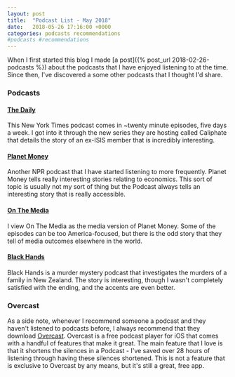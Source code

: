 ```yaml
---
layout: post
title:  "Podcast List - May 2018"
date:   2018-05-26 17:16:00 +0000
categories: podcasts recommendations
#podcasts #recommendations
---
```


When I first started this blog I made [a post]({% post_url 2018-02-26-podcasts %}) about the podcasts that I have enjoyed listening to at the time. Since then, I've discovered a some other podcasts that I thought I'd share.

### Podcasts 

#### [The Daily](https://www.nytimes.com/podcasts/the-daily)
This New York Times podcast comes in ~twenty minute episodes, five days a week. I got into it through the new series they are hosting called Caliphate that details the story of an ex-ISIS member that is incredibly interesting.

#### [Planet Money](https://www.npr.org/podcasts/510289/planet-money)

Another NPR podcast that I have started listening to more frequently. Planet Money tells really interesting stories relating to economics. This sort of topic is usually not my sort of thing but the Podcast always tells an interesting story that is really accessible.

#### [On The Media](https://www.wnycstudios.org/shows/otm)

I view On The Media as the media version of Planet Money. Some of the episodes can be too America-focused, but there is the odd story that they tell of media outcomes elsewhere in the world.

#### [Black Hands](https://itunes.apple.com/gb/podcast/black-hands-a-family-mass-murder/id1259053911?mt=2)

Black Hands is a murder mystery podcast that investigates the murders of a family in New Zealand. The story is interesting, though I wasn't completely satisfied with the ending, and the accents are even better.


### Overcast

As a side note, whenever I recommend someone a podcast and they haven't listened to podcasts before, I always recommend that they download [Overcast](https://overcast.fm). Overcast is a free podcast player for iOS that comes with a handful of features that make it great. The main feature that I love is that it shortens the silences in a Podcast - I've saved over 28 hours of listening through having these silences shortened. This is not a feature that is exclusive to Overcast by any means, but it's still a great, free app. 
